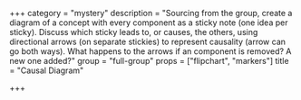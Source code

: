 +++
category = "mystery"
description = "Sourcing from the group, create a diagram of a concept with every component as a sticky note (one idea per sticky). Discuss which sticky leads to, or causes, the others, using directional arrows (on separate stickies) to represent causality (arrow can go both ways). What happens to the arrows if an component is removed? A new one added?"
group = "full-group"
props = ["flipchart", "markers"]
title = "Causal Diagram"

+++
